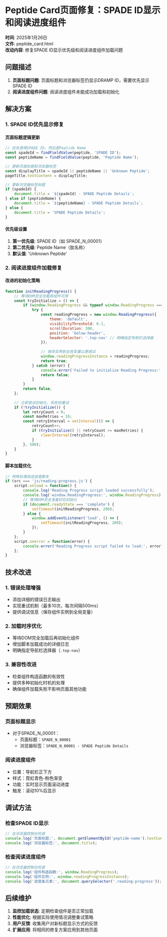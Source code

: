 # Peptide Card页面修复：SPADE ID显示和阅读进度组件

**时间**: 2025年1月26日  
**文件**: peptide_card.html  
**改动内容**: 修复SPADE ID显示优先级和阅读进度组件加载问题

## 问题描述

1. **页面标题问题**: 页面标题和浏览器标签仍显示DRAMP ID，需要优先显示SPADE ID
2. **阅读进度组件问题**: 阅读进度组件未能成功加载和初始化

## 解决方案

### 1. SPADE ID优先显示修复

#### 页面标题逻辑更新
```javascript
// 优先使用SPADE ID，然后是Peptide Name
const spadeId = findFieldValue(peptide, 'SPADE ID');
const peptideName = findFieldValue(peptide, 'Peptide Name');

// 更新页面标题和浏览器标签
const displayTitle = spadeId || peptideName || 'Unknown Peptide';
pageTitle.textContent = displayTitle;

// 更新浏览器标签标题
if (spadeId) {
    document.title = `${spadeId} - SPADE Peptide Details`;
} else if (peptideName) {
    document.title = `${peptideName} - SPADE Peptide Details`;
} else {
    document.title = 'SPADE Peptide Details';
}
```

#### 优先级设置
1. **第一优先级**: SPADE ID（如 SPADE_N_00001）
2. **第二优先级**: Peptide Name（肽名称）
3. **默认值**: 'Unknown Peptide'

### 2. 阅读进度组件加载修复

#### 改进的初始化策略
```javascript
function initReadingProgress() {
    // 等待DOM完全加载和组件可用
    const tryInitialize = () => {
        if (window.ReadingProgress && typeof window.ReadingProgress === 'function') {
            try {
                const readingProgress = new window.ReadingProgress({
                    theme: 'default',
                    visibilityThreshold: 0.1,
                    scrollDuration: 300,
                    position: 'below-header',
                    headerSelector: '.top-nav' // 明确指定导航栏选择器
                });
                
                // 保存实例到全局变量以便调试
                window.readingProgressInstance = readingProgress;
                return true;
            } catch (error) {
                console.error('Failed to initialize Reading Progress:', error);
                return false;
            }
        }
        return false;
    };
    
    // 立即尝试初始化，失败则重试
    if (!tryInitialize()) {
        let retryCount = 0;
        const maxRetries = 10;
        const retryInterval = setInterval(() => {
            retryCount++;
            if (tryInitialize() || retryCount >= maxRetries) {
                clearInterval(retryInterval);
            }
        }, 500);
    }
}
```

#### 脚本加载优化
```javascript
// 特殊处理阅读进度脚本
if (src === 'js/reading-progress.js') {
    script.onload = function() {
        console.log('Reading Progress script loaded successfully');
        console.log('window.ReadingProgress:', window.ReadingProgress);
        // 等待DOM完全准备好后初始化
        if (document.readyState === 'complete') {
            setTimeout(initReadingProgress, 200);
        } else {
            window.addEventListener('load', () => {
                setTimeout(initReadingProgress, 200);
            });
        }
    };
    script.onerror = function(error) {
        console.error('Reading Progress script failed to load:', error);
    };
}
```

## 技术改进

### 1. 错误处理增强
- 添加详细的错误日志输出
- 实现重试机制（最多10次，每次间隔500ms）
- 提供调试信息（保存组件实例到全局变量）

### 2. 加载时序优化
- 等待DOM完全加载后再初始化组件
- 增加脚本加载成功的详细日志
- 明确指定导航栏选择器（`.top-nav`）

### 3. 兼容性改进
- 检查组件构造函数的有效性
- 提供多种初始化时机的处理
- 确保组件加载失败不影响页面其他功能

## 预期效果

### 页面标题显示
- 对于SPADE_N_00001：
  - 页面标题：`SPADE_N_00001`
  - 浏览器标签：`SPADE_N_00001 - SPADE Peptide Details`

### 阅读进度组件
- 位置：导航栏正下方
- 样式：霓虹青色-粉色渐变
- 功能：实时显示页面滚动进度
- 触发：滚动10%后显示

## 调试方法

### 检查SPADE ID显示
```javascript
// 在浏览器控制台检查
console.log('页面标题:', document.getElementById('peptide-name').textContent);
console.log('浏览器标签:', document.title);
```

### 检查阅读进度组件
```javascript
// 在浏览器控制台检查
console.log('组件构造函数:', window.ReadingProgress);
console.log('组件实例:', window.readingProgressInstance);
console.log('进度条元素:', document.querySelector('.reading-progress'));
```

## 后续维护

1. **监控加载状态**: 定期检查组件是否正常加载
2. **性能优化**: 根据实际使用情况调整重试策略
3. **用户反馈**: 收集用户对新标题显示方式的反馈
4. **扩展应用**: 将相同的修复方案应用到其他页面 